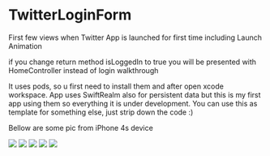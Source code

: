# TwitterLoginForm
First few views when Twitter App is launched for first time including Launch Animation 

if you change return method isLoggedIn to true you will be presented with HomeController instead of login walkthrough

It uses pods, so u first need to install them and after open xcode workspace.
App uses SwiftRealm also for persistent data but this is my first app using them so everything it is under development.
You can use this as template for something else, just strip down the code :)

Bellow are some pic from iPhone 4s device

![](https://github.com/jaksatomovic/TwitterLoginForm/blob/master/img/17077870_10212150619863451_1703688215_n.jpg)
![](https://github.com/jaksatomovic/TwitterLoginForm/blob/master/img/17105465_10212150619743448_1595332344_n.jpg)
![](https://github.com/jaksatomovic/TwitterLoginForm/blob/master/img/17035510_10212150619903452_902049199_n.jpg)
![](https://github.com/jaksatomovic/TwitterLoginForm/blob/master/img/17078193_10212150619703447_1752045972_n.jpg)
![](https://github.com/jaksatomovic/TwitterLoginForm/blob/master/img/17101868_10212150619783449_456509951_n.jpg)

